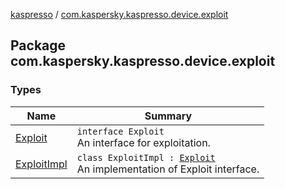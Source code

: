 [kaspresso](../index.md) / [com.kaspersky.kaspresso.device.exploit](./index.md)

## Package com.kaspersky.kaspresso.device.exploit

### Types

| Name | Summary |
|---|---|
| [Exploit](-exploit/index.md) | `interface Exploit`<br>An interface for exploitation. |
| [ExploitImpl](-exploit-impl/index.md) | `class ExploitImpl : `[`Exploit`](-exploit/index.md)<br>An implementation of Exploit interface. |
